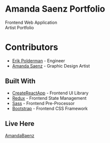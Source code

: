 # Amanda Saenz Portfolio

Frontend Web Application<br/>
Artist Portfolio

# Contributors

* [Erik Polderman](http://www.eriksnoww.com) - Engineer
* [Amanda Saenz](http://www.amandabaenz.com) - Graphic Design Artist

## Built With

* [CreateReactApp](https://github.com/facebookincubator/create-react-app) - Frontend UI Library
* [Redux](https://redux.js.org/) - Frontend State Management
* [Sass](https://www.npmjs.com/package/node-sass-chokidar) - Frontend Pre-Processor
* [Bootstrap](http://getbootstrap.com/) - Frontend CSS Framework

## Live Here

[AmandaBaenz](http://www.amandabaenz.com)
